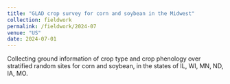 ```yaml
---
title: "GLAD crop survey for corn and soybean in the Midwest"
collection: fieldwork
permalink: /fieldwork/2024-07
venue: "US"
date: 2024-07-01
---
```


Collecting ground information of crop type and crop phenology over stratified random sites for corn and soybean, in the states of IL, WI, MN, ND, IA, MO.
